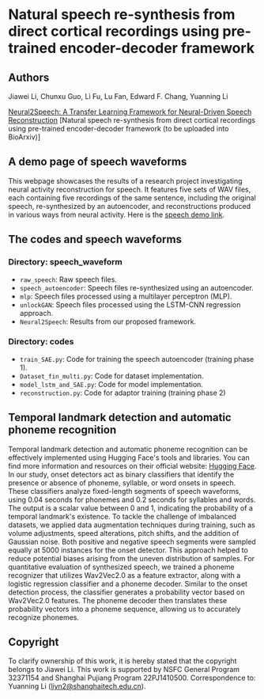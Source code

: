 # Natural speech re-synthesis from direct cortical recordings using pre-trained encoder-decoder framework
## Authors
Jiawei Li, Chunxu Guo, Li Fu, Lu Fan, Edward F. Chang, Yuanning Li

[Neural2Speech: A Transfer Learning Framework for Neural-Driven Speech Reconstruction](https://ieeexplore.ieee.org/document/10446614)
[Natural speech re-synthesis from direct cortical recordings using pre-trained encoder-decoder framework (to be uploaded into BioArxiv)]

## A demo page of speech waveforms
This webpage showcases the results of a research project investigating neural activity reconstruction for speech. It features five sets of WAV files, each containing five recordings of the same sentence, including the original speech, re-synthesized by an autoencoder, and reconstructions produced in various ways from neural activity.
Here is the [speech demo link](https://cctn-bci.github.io/Neural2Speech/).

## The codes and speech waveforms
### Directory: speech_waveform

- `raw_speech`: Raw speech files.
- `speech_autoencoder`: Speech files re-synthesized using an autoencoder.
- `mlp`: Speech files processed using a multilayer perceptron (MLP).
- `unlockGAN`: Speech files processed using the LSTM-CNN regression approach.
- `Neural2Speech`: Results from our proposed framework.

### Directory: codes

- `train_SAE.py`: Code for training the speech autoencoder (training phase 1).
- `Dataset_fin_multi.py`: Code for dataset implementation.
- `model_lstm_and_SAE.py`: Code for model implementation.
- `reconstruction.py`: Code for adaptor training (training phase 2)

## Temporal landmark detection and automatic phoneme recognition
Temporal landmark detection and automatic phoneme recognition can be effectively implemented using Hugging Face's tools and libraries. You can find more information and resources on their official website: [Hugging Face](https://huggingface.co).
In our study, onset detectors act as binary classifiers that identify the presence or absence of phoneme, syllable, or word onsets in speech. These classifiers analyze fixed-length segments of speech waveforms, using 0.04 seconds for phonemes and 0.2 seconds for syllables and words. The output is a scalar value between 0 and 1, indicating the probability of a temporal landmark's existence.
To tackle the challenge of imbalanced datasets, we applied data augmentation techniques during training, such as volume adjustments, speed alterations, pitch shifts, and the addition of Gaussian noise. Both positive and negative speech segments were sampled equally at 5000 instances for the onset detector. This approach helped to reduce potential biases arising from the uneven distribution of samples.
For quantitative evaluation of synthesized speech, we trained a phoneme recognizer that utilizes Wav2Vec2.0 as a feature extractor, along with a logistic regression classifier and a phoneme decoder. Similar to the onset detection process, the classifier generates a probability vector based on Wav2Vec2.0 features. The phoneme decoder then translates these probability vectors into a phoneme sequence, allowing us to accurately recognize phonemes.

## Copyright
To clarify ownership of this work, it is hereby stated that the copyright belongs to Jiawei Li. This work is supported by NSFC General Program 32371154 and Shanghai Pujiang Program 22PJ1410500. Correspondence to: Yuanning Li (liyn2@shanghaitech.edu.cn).

